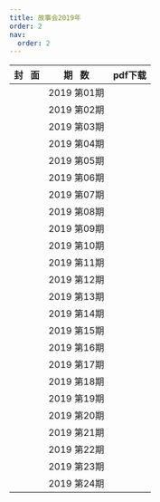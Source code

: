 ```yaml
---
title: 故事会2019年
order: 2
nav:
  order: 2
---
```

| 封   面 |  期   数  | pdf下载 |
| :-------: | :---------: | ------- |
|          | 2019 第01期 |         |
|          | 2019 第02期 |         |
|          | 2019 第03期 |         |
|          | 2019 第04期 |         |
|          | 2019 第05期 |         |
|          | 2019 第06期 |         |
|          | 2019 第07期 |         |
|          | 2019 第08期 |         |
|          | 2019 第09期 |         |
|          | 2019 第10期 |         |
|          | 2019 第11期 |         |
|          | 2019 第12期 |         |
|          | 2019 第13期 |         |
|          | 2019 第14期 |         |
|          | 2019 第15期 |         |
|          | 2019 第16期 |         |
|          | 2019 第17期 |         |
|          | 2019 第18期 |         |
|          | 2019 第19期 |         |
|          | 2019 第20期 |         |
|          | 2019 第21期 |         |
|          | 2019 第22期 |         |
|          | 2019 第23期 |         |
|          | 2019 第24期 |         |
